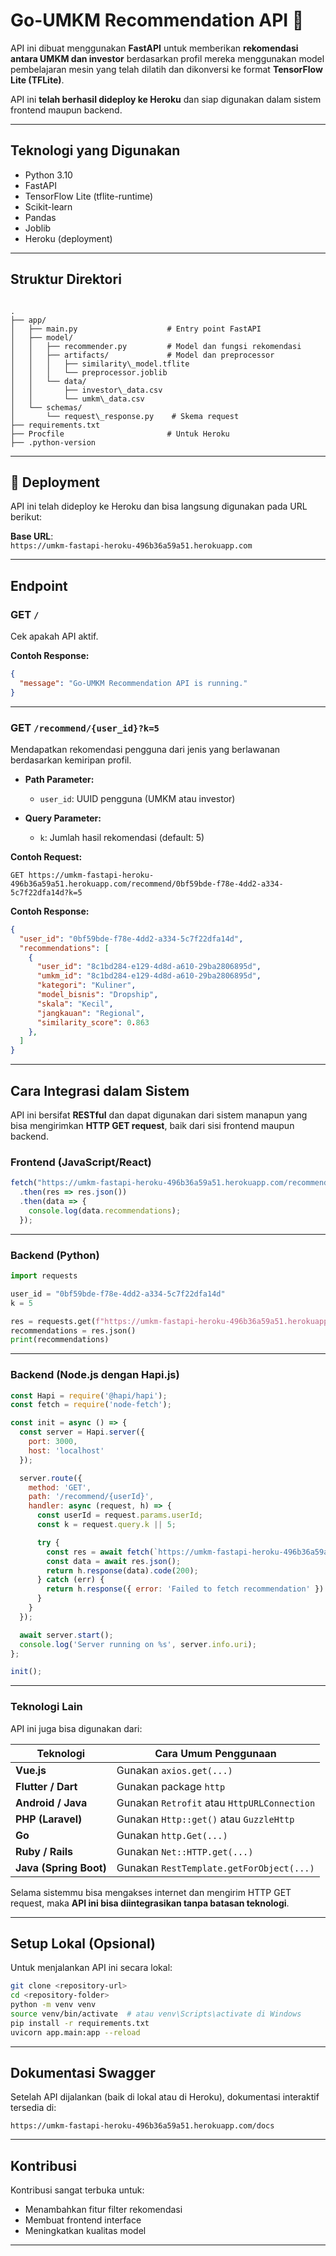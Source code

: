 # Go-UMKM Recommendation API 🚀

API ini dibuat menggunakan **FastAPI** untuk memberikan **rekomendasi antara UMKM dan investor** berdasarkan profil mereka menggunakan model pembelajaran mesin yang telah dilatih dan dikonversi ke format **TensorFlow Lite (TFLite)**.

API ini **telah berhasil dideploy ke Heroku** dan siap digunakan dalam sistem frontend maupun backend.

---

## Teknologi yang Digunakan

- Python 3.10
- FastAPI
- TensorFlow Lite (tflite-runtime)
- Scikit-learn
- Pandas
- Joblib
- Heroku (deployment)

---

## Struktur Direktori

```

.
├── app/
│   ├── main.py                    # Entry point FastAPI
│   ├── model/
│   │   ├── recommender.py         # Model dan fungsi rekomendasi
│   │   ├── artifacts/             # Model dan preprocessor
│   │   │   ├── similarity\_model.tflite
│   │   │   └── preprocessor.joblib
│   │   └── data/
│   │       ├── investor\_data.csv
│   │       └── umkm\_data.csv
│   └── schemas/
│       └── request\_response.py    # Skema request
├── requirements.txt
├── Procfile                       # Untuk Heroku
├── .python-version

````

---

## 🚀 Deployment

API ini telah dideploy ke Heroku dan bisa langsung digunakan pada URL berikut:

**Base URL**:  
`https://umkm-fastapi-heroku-496b36a59a51.herokuapp.com`

---

## Endpoint

### GET `/`

Cek apakah API aktif.

**Contoh Response:**
```json
{
  "message": "Go-UMKM Recommendation API is running."
}
````

---

### GET `/recommend/{user_id}?k=5`

Mendapatkan rekomendasi pengguna dari jenis yang berlawanan berdasarkan kemiripan profil.

* **Path Parameter:**

  * `user_id`: UUID pengguna (UMKM atau investor)
* **Query Parameter:**

  * `k`: Jumlah hasil rekomendasi (default: 5)

**Contoh Request:**

```
GET https://umkm-fastapi-heroku-496b36a59a51.herokuapp.com/recommend/0bf59bde-f78e-4dd2-a334-5c7f22dfa14d?k=5
```

**Contoh Response:**

```json
{
  "user_id": "0bf59bde-f78e-4dd2-a334-5c7f22dfa14d",
  "recommendations": [
    {
      "user_id": "8c1bd284-e129-4d8d-a610-29ba2806895d",
      "umkm_id": "8c1bd284-e129-4d8d-a610-29ba2806895d",
      "kategori": "Kuliner",
      "model_bisnis": "Dropship",
      "skala": "Kecil",
      "jangkauan": "Regional",
      "similarity_score": 0.863
    },
  ]
}
```

---


## Cara Integrasi dalam Sistem

API ini bersifat **RESTful** dan dapat digunakan dari sistem manapun yang bisa mengirimkan **HTTP GET request**, baik dari sisi frontend maupun backend.

### Frontend (JavaScript/React)

```javascript
fetch("https://umkm-fastapi-heroku-496b36a59a51.herokuapp.com/recommend/USER_ID?k=5")
  .then(res => res.json())
  .then(data => {
    console.log(data.recommendations);
  });
```

---

### Backend (Python)

```python
import requests

user_id = "0bf59bde-f78e-4dd2-a334-5c7f22dfa14d"
k = 5

res = requests.get(f"https://umkm-fastapi-heroku-496b36a59a51.herokuapp.com/recommend/{user_id}?k={k}")
recommendations = res.json()
print(recommendations)
```

---

### Backend (Node.js dengan Hapi.js)

```javascript
const Hapi = require('@hapi/hapi');
const fetch = require('node-fetch');

const init = async () => {
  const server = Hapi.server({
    port: 3000,
    host: 'localhost'
  });

  server.route({
    method: 'GET',
    path: '/recommend/{userId}',
    handler: async (request, h) => {
      const userId = request.params.userId;
      const k = request.query.k || 5;

      try {
        const res = await fetch(`https://umkm-fastapi-heroku-496b36a59a51.herokuapp.com/recommend/${userId}?k=${k}`);
        const data = await res.json();
        return h.response(data).code(200);
      } catch (err) {
        return h.response({ error: 'Failed to fetch recommendation' }).code(500);
      }
    }
  });

  await server.start();
  console.log('Server running on %s', server.info.uri);
};

init();
```

---

### Teknologi Lain

API ini juga bisa digunakan dari:

| Teknologi              | Cara Umum Penggunaan                        |
| ---------------------- | ------------------------------------------- |
| **Vue.js**             | Gunakan `axios.get(...)`                    |
| **Flutter / Dart**     | Gunakan package `http`                      |
| **Android / Java**     | Gunakan `Retrofit` atau `HttpURLConnection` |
| **PHP (Laravel)**      | Gunakan `Http::get()` atau `GuzzleHttp`     |
| **Go**                 | Gunakan `http.Get(...)`                     |
| **Ruby / Rails**       | Gunakan `Net::HTTP.get(...)`                |
| **Java (Spring Boot)** | Gunakan `RestTemplate.getForObject(...)`    |

Selama sistemmu bisa mengakses internet dan mengirim HTTP GET request, maka **API ini bisa diintegrasikan tanpa batasan teknologi**.

---


## Setup Lokal (Opsional)

Untuk menjalankan API ini secara lokal:

```bash
git clone <repository-url>
cd <repository-folder>
python -m venv venv
source venv/bin/activate  # atau venv\Scripts\activate di Windows
pip install -r requirements.txt
uvicorn app.main:app --reload
```

---

## Dokumentasi Swagger

Setelah API dijalankan (baik di lokal atau di Heroku), dokumentasi interaktif tersedia di:

```
https://umkm-fastapi-heroku-496b36a59a51.herokuapp.com/docs
```

---

## Kontribusi

Kontribusi sangat terbuka untuk:

* Menambahkan fitur filter rekomendasi
* Membuat frontend interface
* Meningkatkan kualitas model

---



